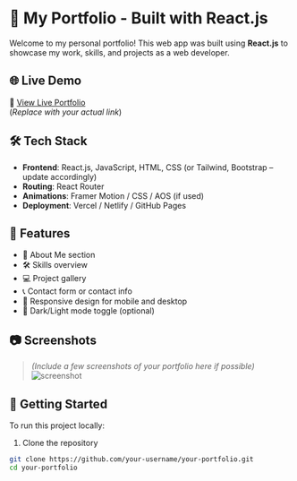 # 💼 My Portfolio - Built with React.js

Welcome to my personal portfolio! This web app was built using **React.js** to showcase my work, skills, and projects as a web developer.

## 🌐 Live Demo

🔗 [View Live Portfolio](https://daddaabdessamad.netlify.app/)  
(*Replace with your actual link*)

## 🛠️ Tech Stack

- **Frontend**: React.js, JavaScript, HTML, CSS (or Tailwind, Bootstrap – update accordingly)
- **Routing**: React Router
- **Animations**: Framer Motion / CSS / AOS (if used)
- **Deployment**: Vercel / Netlify / GitHub Pages

## 📁 Features

- 📄 About Me section
- 🛠️ Skills overview
- 💻 Project gallery
- 📞 Contact form or contact info
- 📱 Responsive design for mobile and desktop
- 🌙 Dark/Light mode toggle (optional)

## 📷 Screenshots

> *(Include a few screenshots of your portfolio here if possible)*  
> ![screenshot](./screenshots/homepage.png)

## 🚀 Getting Started

To run this project locally:

1. Clone the repository
```bash
git clone https://github.com/your-username/your-portfolio.git
cd your-portfolio
